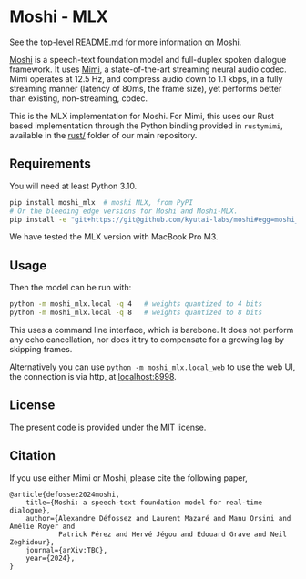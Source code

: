 # Moshi - MLX

See the [top-level README.md][main_repo] for more information on Moshi.

[Moshi][moshi] is a speech-text foundation model and full-duplex spoken dialogue framework.
It uses [Mimi][moshi], a state-of-the-art streaming neural audio codec. Mimi operates at 12.5 Hz, and compress
audio down to 1.1 kbps, in a fully streaming manner (latency of 80ms, the frame size), yet performs better than existing, non-streaming, codec.

This is the MLX implementation for Moshi. For Mimi, this uses our Rust based implementation through the Python binding provided in `rustymimi`, available in the [rust/](https://github.com/kyutai-labs/moshi/tree/main/rust) folder of our main repository.

## Requirements

You will need at least Python 3.10.

```bash
pip install moshi_mlx  # moshi MLX, from PyPI
# Or the bleeding edge versions for Moshi and Moshi-MLX.
pip install -e "git+https://git@github.com/kyutai-labs/moshi#egg=moshi_mlx&subdirectory=moshi_mlx"
```
We have tested the MLX version with MacBook Pro M3.


## Usage


Then the model can be run with:
```bash
python -m moshi_mlx.local -q 4   # weights quantized to 4 bits
python -m moshi_mlx.local -q 8   # weights quantized to 8 bits
```

This uses a command line interface, which is barebone. It does not perform any echo cancellation,
nor does it try to compensate for a growing lag by skipping frames.

Alternatively you can use `python -m moshi_mlx.local_web` to use
the web UI, the connection is via http, at [localhost:8998](http://localhost:8998).


## License

The present code is provided under the MIT license.

## Citation

If you use either Mimi or Moshi, please cite the following paper,

```
@article{defossez2024moshi,
    title={Moshi: a speech-text foundation model for real-time dialogue},
    author={Alexandre Défossez and Laurent Mazaré and Manu Orsini and Amélie Royer and 
            Patrick Pérez and Hervé Jégou and Edouard Grave and Neil Zeghidour},
    journal={arXiv:TBC},
    year={2024},
}
```

[moshi]: https://arxiv.org/
[main_repo]: https://github.com/kyutai-labs/moshi
